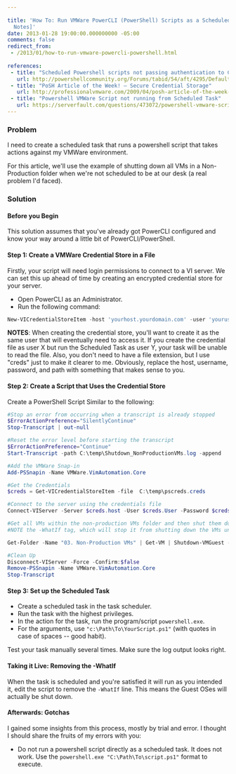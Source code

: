 ```yaml
---
 
title: 'How To: Run VMWare PowerCLI (PowerShell) Scripts as a Scheduled Task [Field
  Notes]'
date: 2013-01-28 19:00:00.000000000 -05:00
comments: false
redirect_from: 
 - /2013/01/how-to-run-vmware-powercli-powershell.html
 
references: 
 - title: "Scheduled Powershell scripts not passing authentication to Connect-VIServer"
   url: http://powershellcommunity.org/Forums/tabid/54/aft/4295/Default.aspx
 - title: "PoSH Article of the Week! – Secure Credential Storage"
   url: http://professionalvmware.com/2009/04/posh-article-of-the-week-secure-credential-storage/
 - title: "Powershell VMWare Script not running from Scheduled Task"
   url: https://serverfault.com/questions/473072/powershell-vmware-script-not-running-from-scheduled-task/473086
---
```

### Problem

I need to create a scheduled task that runs a powershell script that takes actions against my VMWare environment.

For this article, we'll use the example of shutting down all VMs in a Non-Production folder when we're not scheduled to be at our desk (a real problem I'd faced).

### Solution

#### Before you Begin

This solution assumes that you've already got PowerCLI configured and know your way around a little bit of PowerCLI/PowerShell.

#### Step 1: Create a VMWare Credential Store in a File

Firstly, your script will need login permissions to connect to a VI server. We can set this up ahead of time by  creating an encrypted credential store for your server.

* Open PowerCLI as an Administrator.
* Run the following command:

```powershell
New-VICredentialStoreItem -host 'yourhost.yourdomain.com' -user 'yourusername' -password 'yourpassword' -file C:\Path\To\Store\TheFile\In.creds
```

**NOTES**: When creating the credential store, you'll want to create it as the same user that will eventually need to access it. If you create the credential file as user X but run the Scheduled Task as user Y, your task will be unable to read the file. Also, you don't need to have a file extension, but I use "creds" just to make it clearer to me. Obviously, replace the host, username, password, and path with something that makes sense to you.

#### Step 2: Create a Script that Uses the Credential Store

Create a PowerShell Script Similar to the following:

```powershell
#Stop an error from occurring when a transcript is already stopped
$ErrorActionPreference="SilentlyContinue"
Stop-Transcript | out-null

#Reset the error level before starting the transcript
$ErrorActionPreference="Continue"
Start-Transcript -path C:\temp\Shutdown_NonProductionVMs.log -append

#Add the VMWare Snap-in
Add-PSSnapin -Name VMWare.VimAutomation.Core

#Get the Credentials
$creds = Get-VICredentialStoreItem -file  C:\temp\pscreds.creds

#Connect to the server using the credentials file
Connect-VIServer -Server $creds.host -User $creds.User -Password $creds.Password

#Get all VMs within the non-production VMs folder and then shut them down
#NOTE the -WhatIf tag, which will stop it from shutting down the VMs until we're sure the script is good.

Get-Folder -Name "03. Non-Production VMs" | Get-VM | Shutdown-VMGuest -WhatIf

#Clean Up
Disconnect-VIServer -Force -Confirm:$false
Remove-PSSnapin -Name VMWare.VimAutomation.Core
Stop-Transcript
```

#### Step 3: Set up the Scheduled Task

* Create a scheduled task in the task scheduler.
* Run the task with the highest privileges.
* In the action for the task, run the program/script `powershell.exe`.
* For the arguments, use `"c:\Path\To\YourScript.ps1"` (with quotes in case of spaces -- good habit).

Test your task manually several times. Make sure the log output looks right.

#### Taking it Live: Removing the -WhatIf

When the task is scheduled and you're satisfied it will run as you intended it, edit the script to remove the `-WhatIf` line. This means the Guest OSes will actually be shut down.

#### Afterwards: Gotchas

I gained some insights from this process, mostly by trial and error. I thought I should share the fruits of my errors with you:

* Do not run a powershell script directly as a scheduled task. It does not work. Use the `powershell.exe "C:\Path\To\script.ps1"` format to execute.
